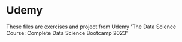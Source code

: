 # Udemy
These files are exercises and project from Udemy 'The Data Science Course: Complete Data Science Bootcamp 2023'
